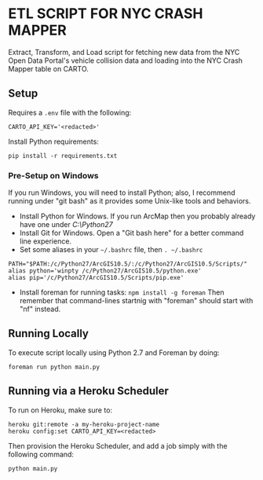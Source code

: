 # ETL SCRIPT FOR NYC CRASH MAPPER

Extract, Transform, and Load script for fetching new data from the NYC Open Data Portal's
vehicle collision data and loading into the NYC Crash Mapper table on CARTO.

## Setup

Requires a `.env` file with the following:

```
CARTO_API_KEY='<redacted>'
```

Install Python requirements:

```
pip install -r requirements.txt
```

### Pre-Setup on Windows

If you run Windows, you will need to install Python; also, I recommend running under "git bash" as it provides some Unix-like tools and behaviors.

* Install Python for Windows. If you run ArcMap then you probably already have one under *C:\Python27*
* Install Git for Windows. Open a "Git bash here" for a better command line experience.
* Set some aliases in your `~/.bashrc` file, then `. ~/.bashrc`
```
PATH="$PATH:/c/Python27/ArcGIS10.5/:/c/Python27/ArcGIS10.5/Scripts/"
alias python='winpty /c/Python27/ArcGIS10.5/python.exe'
alias pip='/c/Python27/ArcGIS10.5/Scripts/pip.exe'
```
* Install foreman for running tasks: `npm install -g foreman` Then remember that command-lines startnig with "foreman" should start with "nf" instead.


## Running Locally

To execute script locally using Python 2.7 and Foreman by doing:

```
foreman run python main.py
```

## Running via a Heroku Scheduler

To run on Heroku, make sure to:

```
heroku git:remote -a my-heroku-project-name
heroku config:set CARTO_API_KEY=<redacted>
```

Then provision the Heroku Scheduler, and add a job simply with the following command:

```
python main.py
```
